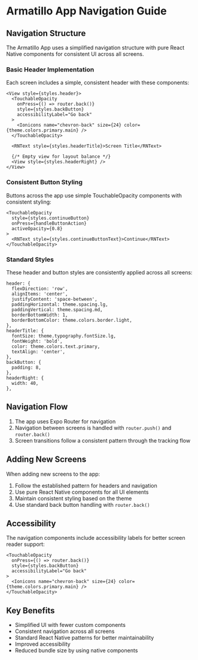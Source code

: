# Armatillo App Navigation Guide

## Navigation Structure

The Armatillo App uses a simplified navigation structure with pure React Native components for consistent UI across all screens.

### Basic Header Implementation

Each screen includes a simple, consistent header with these components:

```tsx
<View style={styles.header}>
  <TouchableOpacity 
    onPress={() => router.back()} 
    style={styles.backButton}
    accessibilityLabel="Go back"
  >
    <Ionicons name="chevron-back" size={24} color={theme.colors.primary.main} />
  </TouchableOpacity>
  
  <RNText style={styles.headerTitle}>Screen Title</RNText>
  
  {/* Empty view for layout balance */}
  <View style={styles.headerRight} />
</View>
```

### Consistent Button Styling

Buttons across the app use simple TouchableOpacity components with consistent styling:

```tsx
<TouchableOpacity
  style={styles.continueButton}
  onPress={handleButtonAction}
  activeOpacity={0.8}
>
  <RNText style={styles.continueButtonText}>Continue</RNText>
</TouchableOpacity>
```

### Standard Styles

These header and button styles are consistently applied across all screens:

```tsx
header: {
  flexDirection: 'row',
  alignItems: 'center',
  justifyContent: 'space-between',
  paddingHorizontal: theme.spacing.lg,
  paddingVertical: theme.spacing.md,
  borderBottomWidth: 1,
  borderBottomColor: theme.colors.border.light,
},
headerTitle: {
  fontSize: theme.typography.fontSize.lg,
  fontWeight: 'bold',
  color: theme.colors.text.primary,
  textAlign: 'center',
},
backButton: {
  padding: 8,
},
headerRight: {
  width: 40,
},
```

## Navigation Flow

1. The app uses Expo Router for navigation
2. Navigation between screens is handled with `router.push()` and `router.back()`
3. Screen transitions follow a consistent pattern through the tracking flow

## Adding New Screens

When adding new screens to the app:

1. Follow the established pattern for headers and navigation
2. Use pure React Native components for all UI elements
3. Maintain consistent styling based on the theme
4. Use standard back button handling with `router.back()`

## Accessibility

The navigation components include accessibility labels for better screen reader support:

```tsx
<TouchableOpacity 
  onPress={() => router.back()} 
  style={styles.backButton}
  accessibilityLabel="Go back"
>
  <Ionicons name="chevron-back" size={24} color={theme.colors.primary.main} />
</TouchableOpacity>
```

## Key Benefits

- Simplified UI with fewer custom components
- Consistent navigation across all screens
- Standard React Native patterns for better maintainability
- Improved accessibility
- Reduced bundle size by using native components

